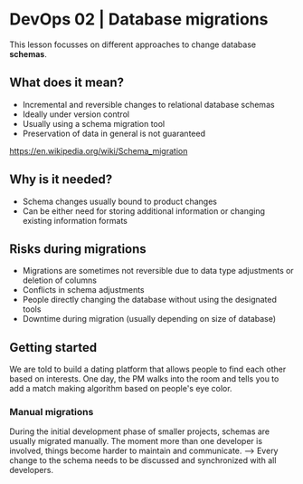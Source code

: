 # DevOps 02 | Database migrations

This lesson focusses on different approaches to change database **schemas**.

## What does it mean?

- Incremental and reversible changes to relational database schemas
- Ideally under version control
- Usually using a schema migration tool
- Preservation of data in general is not guaranteed

https://en.wikipedia.org/wiki/Schema_migration

## Why is it needed?

- Schema changes usually bound to product changes
- Can be either need for storing additional information or changing existing information formats

## Risks during migrations

- Migrations are sometimes not reversible due to data type adjustments or deletion of columns
- Conflicts in schema adjustments
- People directly changing the database without using the designated tools
- Downtime during migration (usually depending on size of database)

## Getting started

We are told to build a dating platform that allows people to find each other based on interests.
One day, the PM walks into the room and tells you to add a match making algorithm based on people's 
eye color.

### Manual migrations

During the initial development phase of smaller projects, schemas are usually migrated manually.
The moment more than one developer is involved, things become harder to maintain and communicate.
--> Every change to the schema needs to be discussed and synchronized with all developers.

